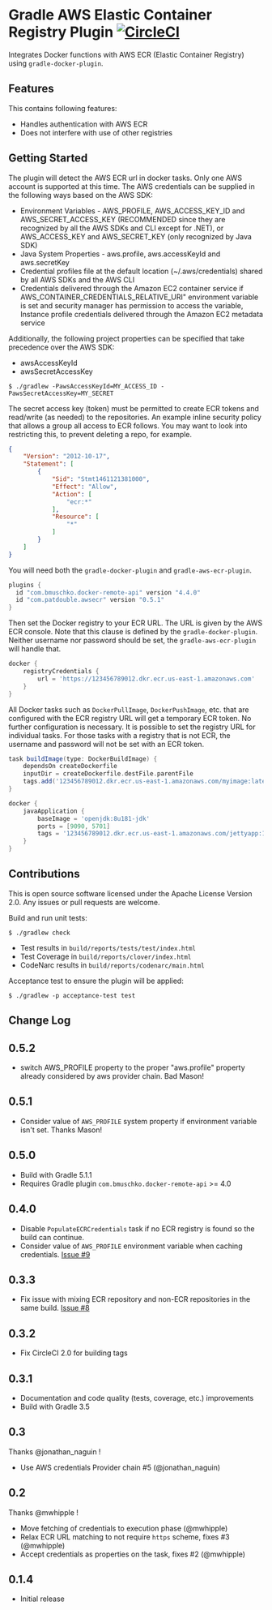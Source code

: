 Gradle AWS Elastic Container Registry Plugin [![CircleCI](https://circleci.com/bb/double16/gradle-aws-ecr-plugin.svg?style=svg&circle-token=6f261793ab1ee2dd674adb04bb334336eb65f54b)](https://circleci.com/bb/double16/gradle-aws-ecr-plugin)
=====================================================

Integrates Docker functions with AWS ECR (Elastic Container Registry) using `gradle-docker-plugin`.

Features
--------

This contains following features:

  * Handles authentication with AWS ECR
  * Does not interfere with use of other registries

Getting Started
---------------

The plugin will detect the AWS ECR url in docker tasks. Only one AWS account is supported at this time. The AWS credentials can be supplied in the following ways based on the AWS SDK:

* Environment Variables - AWS_PROFILE, AWS_ACCESS_KEY_ID and AWS_SECRET_ACCESS_KEY (RECOMMENDED since they are recognized by all the AWS SDKs and CLI except for .NET), or AWS_ACCESS_KEY and AWS_SECRET_KEY (only recognized by Java SDK)
* Java System Properties - aws.profile, aws.accessKeyId and aws.secretKey
* Credential profiles file at the default location (~/.aws/credentials) shared by all AWS SDKs and the AWS CLI
* Credentials delivered through the Amazon EC2 container service if AWS_CONTAINER_CREDENTIALS_RELATIVE_URI" environment variable is set and security manager has permission to access the variable, Instance profile credentials delivered through the Amazon EC2 metadata service

Additionally, the following project properties can be specified that take precedence over the AWS SDK:
* awsAccessKeyId
* awsSecretAccessKey
```shell
$ ./gradlew -PawsAccessKeyId=MY_ACCESS_ID -PawsSecretAccessKey=MY_SECRET
```

The secret access key (token) must be permitted to create ECR tokens and read/write (as needed) to the repositories. An example inline security policy that allows a group all access to ECR follows. You may want to look into restricting this, to prevent deleting a repo, for example.
```json
{
    "Version": "2012-10-17",
    "Statement": [
        {
            "Sid": "Stmt1461121381000",
            "Effect": "Allow",
            "Action": [
                "ecr:*"
            ],
            "Resource": [
                "*"
            ]
        }
    ]
}
```

You will need both the `gradle-docker-plugin` and `gradle-aws-ecr-plugin`.

```groovy
plugins {
  id "com.bmuschko.docker-remote-api" version "4.4.0"
  id "com.patdouble.awsecr" version "0.5.1"
}
```

Then set the Docker registry to your ECR URL. The URL is given by the AWS ECR console. Note that this clause is defined by the `gradle-docker-plugin`. Neither username nor password should be set, the `gradle-aws-ecr-plugin` will handle that.

```groovy
docker {
    registryCredentials {
        url = 'https://123456789012.dkr.ecr.us-east-1.amazonaws.com'
    }
}
```

All Docker tasks such as `DockerPullImage`, `DockerPushImage`, etc. that are configured with the ECR registry URL will get a temporary ECR token. No further configuration is necessary. It is possible to set the registry URL for individual tasks. For those tasks with a registry that is not ECR, the username and password will not be set with an ECR token.

```groovy
task buildImage(type: DockerBuildImage) {
    dependsOn createDockerfile
    inputDir = createDockerfile.destFile.parentFile
    tags.add('123456789012.dkr.ecr.us-east-1.amazonaws.com/myimage:latest')
}
```

```groovy
docker {
    javaApplication {
        baseImage = 'openjdk:8u181-jdk'
        ports = [9090, 5701]
        tags = '123456789012.dkr.ecr.us-east-1.amazonaws.com/jettyapp:1.115'
    }
}
```

Contributions
-------------

This is open source software licensed under the Apache License Version 2.0.
Any issues or pull requests are welcome.

Build and run unit tests:
```shell
$ ./gradlew check
```

- Test results in `build/reports/tests/test/index.html`
- Test Coverage in `build/reports/clover/index.html`
- CodeNarc results in `build/reports/codenarc/main.html`

Acceptance test to ensure the plugin will be applied:
```shell
$ ./gradlew -p acceptance-test test
```

Change Log
----------

## 0.5.2
- switch AWS_PROFILE property to the proper "aws.profile" property already considered by aws provider chain. Bad Mason!

## 0.5.1
- Consider value of `AWS_PROFILE` system property if environment variable isn't set. Thanks Mason!

## 0.5.0
- Build with Gradle 5.1.1
- Requires Gradle plugin `com.bmuschko.docker-remote-api` >= 4.0

## 0.4.0
- Disable `PopulateECRCredentials` task if no ECR registry is found so the build can continue.
- Consider value of `AWS_PROFILE` environment variable when caching credentials. [Issue #9](https://bitbucket.org/double16/gradle-aws-ecr-plugin/issues/9/docker-daemon-seems-to-interfere-with)

## 0.3.3
- Fix issue with mixing ECR repository and non-ECR repositories in the same build. [Issue #8](https://bitbucket.org/double16/gradle-aws-ecr-plugin/issues/8/errors-executing-populateecrcredentials)

## 0.3.2
- Fix CircleCI 2.0 for building tags

## 0.3.1
- Documentation and code quality (tests, coverage, etc.) improvements
- Build with Gradle 3.5

## 0.3
Thanks @jonathan_naguin !
- Use AWS credentials Provider chain #5 (@jonathan_naguin)

## 0.2
Thanks @mwhipple !
- Move fetching of credentials to execution phase (@mwhipple)
- Relax ECR URL matching to not require `https` scheme, fixes #3 (@mwhipple)
- Accept credentials as properties on the task, fixes #2 (@mwhipple)

## 0.1.4
- Initial release
